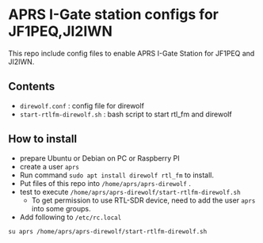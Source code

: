 # APRS I-Gate station configs for JF1PEQ,JI2IWN

This repo include config files to enable APRS I-Gate Station for JF1PEQ and JI2IWN.

## Contents

- `direwolf.conf` : config file for direwolf
- `start-rtlfm-direwolf.sh` : bash script to start rtl_fm and direwolf


## How to install

- prepare Ubuntu or Debian on PC or Raspberry PI
- create a user `aprs` 
- Run command `sudo apt install direwolf rtl_fm` to install.
- Put files of this repo into `/home/aprs/aprs-direwolf` .
- test to execute `/home/aprs/aprs-direwolf/start-rtlfm-direwolf.sh`
  - To get permission to use RTL-SDR device, need to add the user `aprs` into some groups.
- Add following to `/etc/rc.local`

```
su aprs /home/aprs/aprs-direwolf/start-rtlfm-direwolf.sh
```






